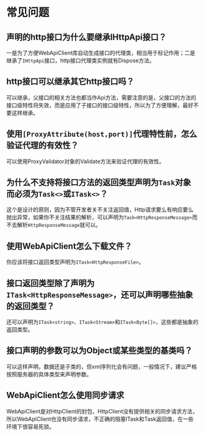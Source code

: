 ﻿# 常见问题

## 声明的http接口为什么要继承IHttpApi接口？

一是为了方便WebApiClient库自动生成接口的代理类，相当用于标记作用；二是继承了`IHttpApi`接口，http接口代理类实例就有Dispose方法。

## http接口可以继承其它http接口吗？

可以继承，父接口的相关方法也都当作Api方法，需要注意的是，父接口的方法的接口级特性将失效，而是应用了子接口的接口级特性，所以为了方便理解，最好不要这样继承。

## 使用`[ProxyAttribute(host,port)]`代理特性前，怎么验证代理的有效性？

可以使用ProxyValidator对象的Validate方法来验证代理的有效性。

## 为什么不支持将接口方法的返回类型声明为`Task`对象而必须为`Task<>`或`ITask<>`？

这个是设计的原则，因为不管开发者关不关注返回值，Http请求要么有响应要么抛出异常，如果你不关注结果的解析，可以声明为`Task<HttpResponseMessage>`而不去解析`HttpResponseMessage`就可以。

## 使用WebApiClient怎么下载文件？

你应该将接口返回类型声明为`ITask<HttpResponseFile>`。

## 接口返回类型除了声明为`ITask<HttpResponseMessage>`，还可以声明哪些抽象的返回类型？

还可以声明为`ITask<string>`、`ITask<Stream>`和`ITask<Byte[]>`，这些都是抽象的返回类型。

## 接口声明的参数可以为Object或某些类型的基类吗？

可以这样声明，数据还是子类的，但xml序列化会有问题，一般情况下，建议严格按照服务器的具体类型来声明参数。

## WebApiClient怎么使用同步请求

WebApiClient是对HttpClient的封包，HttpClient没有提供相关的同步请求方法，所以WebApiClient也没有同步请求，不正确的阻塞ITask和Task返回值，在一些环境下很容易死锁。
